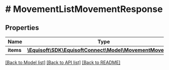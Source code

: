 # # MovementListMovementResponse

## Properties

Name | Type | Description | Notes
------------ | ------------- | ------------- | -------------
**items** | [**\Equisoft\SDK\EquisoftConnect\Model\MovementMovement[]**](MovementMovement.md) |  | 

[[Back to Model list]](../../README.md#documentation-for-models) [[Back to API list]](../../README.md#documentation-for-api-endpoints) [[Back to README]](../../README.md)


